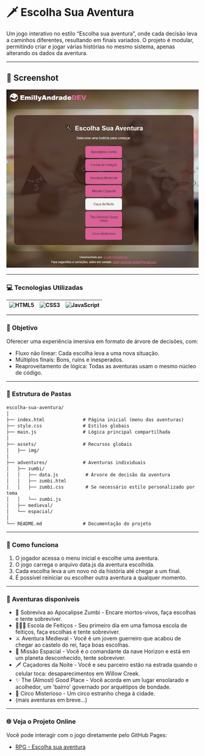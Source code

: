 # 🗡️ Escolha Sua Aventura

Um jogo interativo no estilo “Escolha sua aventura”, onde cada decisão leva a caminhos diferentes, resultando em finais variados.
O projeto é modular, permitindo criar e jogar várias histórias no mesmo sistema, apenas alterando os dados da aventura.

---

## 🎨 Screenshot

![Screenshot of RPG - Escolha Sua Aventura](screenshot.jpeg) 

---

### 💻 Tecnologias Utilizadas
![HTML5](https://img.shields.io/badge/HTML5-E34F26?style=flat-square&logo=html5&logoColor=white) | ![CSS3](https://img.shields.io/badge/CSS3-1572B6?style=flat-square&logo=css3&logoColor=white) | ![JavaScript](https://img.shields.io/badge/JavaScript-F7DF1E?style=flat-square&logo=javascript&logoColor=black)
| ---------------------- | --------------------- | ------------------------ |

---

### 🎯 Objetivo

Oferecer uma experiência imersiva em formato de árvore de decisões, com:

- Fluxo não linear: Cada escolha leva a uma nova situação.
- Múltiplos finais: Bons, ruins e inesperados.
- Reaproveitamento de lógica: Todas as aventuras usam o mesmo núcleo de código.

---

### 📂 Estrutura de Pastas
```
escolha-sua-aventura/
│
├── index.html              # Página inicial (menu das aventuras)
├── style.css               # Estilos globais
├── main.js                 # Lógica principal compartilhada
│
├── assets/                 # Recursos globais
│   ├── img/
│
├── adventures/             # Aventuras individuais
│   ├── zumbi/
│   │   ├── data.js          # Árvore de decisão da aventura
│   │   ├── zumbi.html
│   │   ├── zumbi.css        # Se necessário estilo personalizado por tema
│   │   └── zumbi.js
│   ├── medieval/
│   └── espacial/
│
└── README.md               # Documentação do projeto
```
---
### 🚀 Como funciona

  1. O jogador acessa o menu inicial e escolhe uma aventura.
  2. O jogo carrega o arquivo data.js da aventura escolhida.
  3. Cada escolha leva a um novo nó da história até chegar a um final.
  4. É possível reiniciar ou escolher outra aventura a qualquer momento.
---
### 📖 Aventuras disponíveis
 - 🧟 Sobreviva ao Apocalipse Zumbi - Encare mortos-vivos, faça escolhas e tente sobreviver.
 - 🧙🏼‍♂️ Escola de Feitiços - Seu primeiro dia em uma famosa escola de feitiços, faça escolhas e tente sobreviver.
 - ⚔️ Aventura Medieval - Você é um jovem guerreiro que acabou de chegar ao castelo do rei, faça boas escolhas.
 - 🚀 Missão Espacial - Você é o comandante da nave Horizon e está em um planeta desconhecido, tente sobreviver.
 - 🗡️ Caçadores da Noite - Você e seu parceiro estão na estrada quando o celular toca: desaparecimentos em Willow Creek.
 - ✨ The (Almost) Good Place - Você acorda em um lugar ensolarado e acolhedor, um 'bairro' governado por arquétipos de bondade.
 - 🎪 Circo Misterioso - Um circo estranho chega à cidade.
 - (mais aventuras em breve...)

---

### 🌐 Veja o Projeto Online
Você pode interagir com o jogo diretamente pelo GitHub Pages:
- [RPG - Escolha sua aventura](https://emillyandradedev.github.io/rpg-escolha-sua-aventura/)
